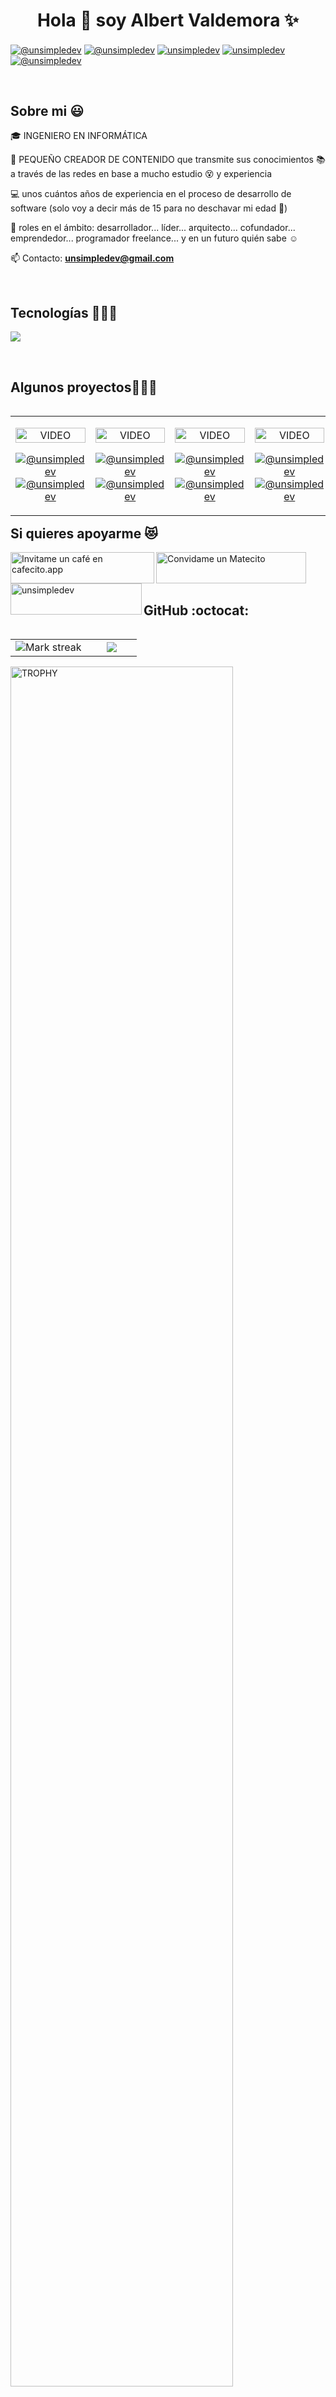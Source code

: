<h1 align="center">Hola 👋  soy Albert Valdemora ✨ </h1> 

<p align="left">
  <a href="https://www.youtube.com/@unsimpledev" target="blank"><img align="center" src="https://img.shields.io/badge/YouTube-FF0000?style=for-the-badge&logo=youtube&logoColor=white" alt="@unsimpledev"  /></a>
<a href="https://www.tiktok.com/@unsimpledev" target="blank"><img align="center" src="https://img.shields.io/badge/TikTok-000000?style=for-the-badge&logo=tiktok&logoColor=white" alt="@unsimpledev" /></a>
<a href="https://linkedin.com/in/unsimpledev" target="blank"><img align="center" src="https://img.shields.io/badge/LinkedIn-0077B5?style=for-the-badge&logo=linkedin&logoColor=white" alt="unsimpledev"/></a>
<a href="https://fb.com/unsimpledev" target="blank"><img align="center" src="https://img.shields.io/badge/Facebook-1877F2?style=for-the-badge&logo=facebook&logoColor=white" alt="unsimpledev"  /></a>
<a href = "mailto:unsimpledev@gmail.com" target="blank"><img align="center" src="https://img.shields.io/badge/Gmail-D14836?style=for-the-badge&logo=gmail&logoColor=white" alt="@unsimpledev"  /></a>
  </p>
<br>
<h2>Sobre mi 😃</h2>
<!--Intro start-->

<p align="left">
🎓 INGENIERO EN INFORMÁTICA

🎥 PEQUEÑO CREADOR DE CONTENIDO que transmite sus conocimientos 📚 a través de las redes en base a mucho estudio 😵 y experiencia

💻 unos cuántos años de experiencia en el proceso de desarrollo de software (solo voy a decir más de 15 para no deschavar mi edad 🙈)

📝 roles en el ámbito: desarrollador... líder... arquitecto... cofundador... emprendedor... programador freelance... y en un futuro quién sabe ☺️

📫 Contacto: **unsimpledev@gmail.com**
<!--Intro end-->
  </p>
<br>

<h2 >Tecnologías 👨🏻‍💻</h2>
<!--tech stack icons-->
<p align="left">
  <a href="https://skillicons.dev">
    <img src="https://skillicons.dev/icons?i=react,html,css,js,bootstrap,tailwind,sass,npm,mysql,postman,cs,dotnet,git,github,vscode,bash,&perline=4" />
  </a>
</p>
<br>
<!-------------------------->
<div id="proyectos">
<h2 >Algunos proyectos👨🏻‍💻</h2>

<table align="left" >
<tr border="none">
  <td width="25%" align="center">
    <p align="center">
     <a href="https://youtu.be/rISmdhlhOPM" title="Go to Source">
        <img align="center" width=100% src="https://raw.githubusercontent.com/unsimpledev/unsimpledev/main/assets/smsgateway.webp"   alt="VIDEO" /></a>
      </p>
    <p align="center">
        <a href="https://youtu.be/rISmdhlhOPM" target="blank"><img align="center" src="https://img.shields.io/badge/YouTube-FF0000?style=for-the-badge&logo=youtube&logoColor=white" alt="@unsimpledev"  /></a>
      <a href="https://github.com/unsimpledev/ProyectoSMSGateway" target="blank"><img align="center" src="https://img.shields.io/badge/GitHub-100000?style=for-the-badge&logo=github&logoColor=white" alt="@unsimpledev" /></a>
    </p>       
</td>
<td width="25%" align="center">
    <p align="center">
     <a href="https://youtu.be/fiUkA2OZQjs" title="Go to Source">
        <img align="center" width=100% src="https://raw.githubusercontent.com/unsimpledev/unsimpledev/main/assets/notifandroid.webp"   alt="VIDEO" /></a>
      </p>
    <p align="center">
        <a href="https://youtu.be/fiUkA2OZQjs" target="blank"><img align="center" src="https://img.shields.io/badge/YouTube-FF0000?style=for-the-badge&logo=youtube&logoColor=white" alt="@unsimpledev"  /></a>
      <a href="https://github.com/unsimpledev/ProyectoNotificaciones" target="blank"><img align="center" src="https://img.shields.io/badge/GitHub-100000?style=for-the-badge&logo=github&logoColor=white" alt="@unsimpledev" /></a>
    </p>       
</td>
  
  <td width="25%" align="center">
    <p align="center">
     <a href="https://youtu.be/py31Y1Ku4Es" title="Go to Source">
        <img align="center" width=100% src="https://raw.githubusercontent.com/unsimpledev/unsimpledev/main/assets/chatgptapp.webp"   alt="VIDEO" /></a>
      </p>
    <p align="center">
        <a href="https://youtu.be/py31Y1Ku4Es" target="blank"><img align="center" src="https://img.shields.io/badge/YouTube-FF0000?style=for-the-badge&logo=youtube&logoColor=white" alt="@unsimpledev"  /></a>
      <a href="https://github.com/unsimpledev/MiChatGPT" target="blank"><img align="center" src="https://img.shields.io/badge/GitHub-100000?style=for-the-badge&logo=github&logoColor=white" alt="@unsimpledev" /></a>
    </p>       
</td>

   <td width="25%" align="center">
    <p align="center">
     <a href="https://youtu.be/FbQtooM3UIs" title="Go to Source">
        <img align="center" width=100% src="https://raw.githubusercontent.com/unsimpledev/unsimpledev/main/assets/traductorchatgpt.webp"   alt="VIDEO" /></a>
      </p>
    <p align="center">
        <a href="https://youtu.be/FbQtooM3UIs" target="blank"><img align="center" src="https://img.shields.io/badge/YouTube-FF0000?style=for-the-badge&logo=youtube&logoColor=white" alt="@unsimpledev"  /></a>
      <a href="https://github.com/unsimpledev/MiTraductor" target="blank"><img align="center" src="https://img.shields.io/badge/GitHub-100000?style=for-the-badge&logo=github&logoColor=white" alt="@unsimpledev" /></a>
    </p>       
</td>
  
</tr>
</table>
  </div>
<br>
<br><br>
<br>
<br><br><br>
<br><br>

<!------------------------->
<div id="apoyo">
<h2>Si quieres apoyarme 😻</h2>
  <p align="left">
 <a href='https://cafecito.app/unsimpledev' rel='noopener' target='_blank'><img srcset='https://cdn.cafecito.app/imgs/buttons/button_1.png 1x, https://cdn.cafecito.app/imgs/buttons/button_1_2x.png 2x, https://cdn.cafecito.app/imgs/buttons/button_1_3.75x.png 3.75x' src='https://cdn.cafecito.app/imgs/buttons/button_1.png' alt='Invitame un café en cafecito.app' align="left" height="50" width="230"/></a>
    
<a href='https://matecito.co/unsimpledev' rel='noopener' target='_blank'><img srcset='https://www.matecito.co/public/button_11.png 1x, https://www.matecito.co/public/button_11_2x.png 2x, https://www.matecito.co/public/button_11_3.75x.png 3.75x' src='https://www.matecito.co/public/button_11.png' alt='Convidame un Matecito' align="left" height="50" width="240" /></a>

    
    
<a href="https://ko-fi.com/unsimpledev"> <img align="left" src="https://cdn.ko-fi.com/cdn/kofi3.png?v=3" height="50" width="210" alt="unsimpledev" /></a>
  </p>
</div>
  <br>
<br><br>

<h2>GitHub :octocat:</h2>
<!--- stats & Trophy (start) -->
<p align="center">
  <!--- stats (start) -->
<table align="left">
<tr border="none">
<td width="60%" align="center">

<!--  <img  align="center"  src="https://github-readme-stats.vercel.app/api?username=unsimpledev&theme=dark&show_icons=true&count_private=true" />
  <br></br> -->
  <img  title="🔥 Get streak stats for your profile at git.io/streak-stats" alt="Mark streak" src="https://github-readme-streak-stats.herokuapp.com/?user=unsimpledev&theme=dark&hide_border=false" /> 
</td>

<td width="40%" align="center">

  <img  align="center"  src="https://github-readme-stats.anuraghazra1.vercel.app/api/top-langs/?username=unsimpledev&theme=dark&hide_border=false&no-bg=true&no-frame=true&langs_count=10"/>

  </td>
</tr>
</table>
<!--- stats (end) -->

<!--- trophy (start) -->
<div align=left>
  <a href="https://github.com/ryo-ma/github-profile-trophy" title="Go to Source">
      <img align="center" width=84% src="https://github-profile-trophy.vercel.app/?username=unsimpledev&theme=radical&row=1&column=7&margin-h=15&margin-w=5&no-bg=true" alt="TROPHY" />
    </a>
</div>
<!--- trophy (start) -->


</p>        
<!--- stats (end) -->
